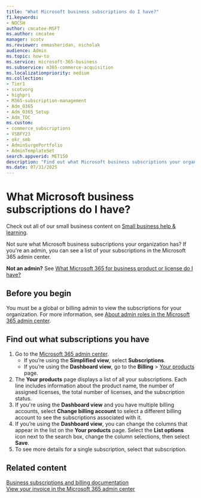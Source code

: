 ```yaml
---
title: "What Microsoft business subscriptions do I have?"
f1.keywords:
- NOCSH
author: cmcatee-MSFT
ms.author: cmcatee
manager: scotv
ms.reviewer: emmasheridan, nicholak
audience: Admin
ms.topic: how-to
ms.service: microsoft-365-business
ms.subservice: m365-commerce-acquisition
ms.localizationpriority: medium
ms.collection: 
- Tier1
- scotvorg
- highpri
- M365-subscription-management
- Adm_O365
- Adm_O365_Setup
- Adm_TOC
ms.custom: 
- commerce_subscriptions
- VSBFY23
- okr_smb
- AdminSurgePortfolio
- AdminTemplateSet
search.appverid: MET150
description: "Find out what Microsoft business subscriptions your organization has by using the Your products page in the Microsoft 365 admin center."
ms.date: 07/31/2025
---
```


# What Microsoft business subscriptions do I have?

Check out all of our small business content on [Small business help & learning](https://go.microsoft.com/fwlink/?linkid=2224585).

Not sure what Microsoft business subscriptions your organization has? If you're an admin, you can see a list of your subscriptions in the Microsoft 365 admin center.
  
**Not an admin?** See [What Microsoft 365 for business product or license do I have?](https://support.microsoft.com/office/f8ab5e25-bf3f-4a47-b264-174b1ee925fd)

## Before you begin

You must be a global or billing admin to view the subscriptions for your organization. For more information, see [About admin roles in the Microsoft 365 admin center](../add-users/about-admin-roles.md).

## Find out what subscriptions you have

1. Go to the <a href="https://go.microsoft.com/fwlink/p/?linkid=2024339" target="_blank">Microsoft 365 admin center</a>.
   - If you’re using the **Simplified view**, select **Subscriptions**.
   - If you’re using the **Dashboard view**, go to the **Billing** \> <a href="https://go.microsoft.com/fwlink/p/?linkid=842054" target="_blank">Your products</a> page.
2. The **Your products** page displays a list of all your subscriptions. Each line includes information about the product name, the number of assigned licenses, the total number of licenses, and the subscription status.
3. If you're using the **Dashboard view** and you have multiple billing accounts, select **Change billing account** to select a different billing account to see the subscriptions associated with it. 
4. If you’re using the **Dashboard view**, you can change the columns that appear in the list on the **Your products** page. Select the **List options** icon next to the search box, change the column selections, then select **Save**.
5. To see more details for a single subscription, select that subscription.

## Related content
  
[Business subscriptions and billing documentation](../../commerce/index.yml)\
[View your invoice in the Microsoft 365 admin center](../../commerce/billing-and-payments/view-your-bill-or-invoice.md)
